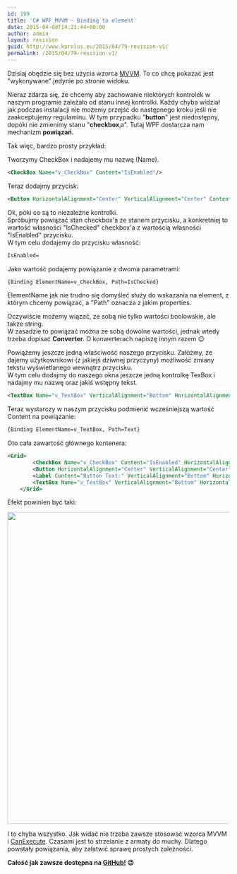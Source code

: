 ```yaml
---
id: 199
title: 'C# WPF MVVM – Binding to element'
date: 2015-04-08T14:21:44+00:00
author: admin
layout: revision
guid: http://www.karalus.eu/2015/04/79-revision-v1/
permalink: /2015/04/79-revision-v1/
---
```

Dzisiaj obędzie się bez użycia wzorca <a href="/blog/2014/08/c-wpf-mvvm-nowy-projekt-project-template/" target="_blank">MVVM</a>. To co chcę pokazać jest "wykonywane" jedynie po stronie widoku.  
<!--more-->

Nieraz zdarza się, że chcemy aby zachowanie niektórych kontrolek w naszym programie zależało od stanu innej kontrolki. Każdy chyba widział jak podczas instalacji nie możemy przejść do następnego kroku jeśli nie zaakceptujemy regulaminu. W tym przypadku "**button**" jest niedostępny, dopóki nie zmienimy stanu "**checkbox**‚a". Tutaj WPF dostarcza nam mechanizm **powiązań.**

Tak więc, bardzo prosty przykład:

Tworzymy CheckBox i nadajemy mu nazwę (Name).

```xml
<CheckBox Name="v_CheckBox" Content="IsEnabled"/>
```

Teraz dodajmy przycisk:

```xml
<Button HorizontalAlignment="Center" VerticalAlignment="Center" Content="Click!"/>
```

Ok, póki co są to niezależne kontrolki.  
Spróbujmy powiązać stan checkbox'a ze stanem przycisku, a konkretniej to wartość własności "IsChecked" checkbox'a z wartością własności "IsEnabled" przycisku.  
W tym celu dodajemy do przycisku własność:

```xml
IsEnabled=
```

Jako wartość podajemy powiązanie z dwoma parametrami:

```xml
{Binding ElementName=v_CheckBox, Path=IsChecked}
```

ElementName jak nie trudno się domyśleć służy do wskazania na element, z którym chcemy powiązać, a "Path" oznacza z jakim properties.

Oczywiście możemy wiązać, ze sobą nie tylko wartości boolowskie, ale także string.  
W zasadzie to powiązać można ze sobą dowolne wartości, jednak wtedy trzeba dopisać **Converter**. O konwerterach napiszę innym razem 😉

Powiążemy jeszcze jedną właściwość naszego przycisku. Załóżmy, że dajemy użytkownikowi (z jakiejś dziwnej przyczyny) możliwość zmiany tekstu wyświetlanego wewnątrz przycisku.  
W tym celu dodajmy do naszego okna jeszcze jedną kontrolkę TexBox i nadajmy mu nazwę oraz jakiś wstępny tekst.

```xml
<TextBox Name="v_TextBox" VerticalAlignment="Bottom" HorizontalAlignment="Right" Text="Click!" Height="20" Width="120" Background="LightGray"/>
```

Teraz wystarczy w naszym przycisku podmienić wcześniejszą wartość Content na powiązanie:

```xml
{Binding ElementName=v_TextBox, Path=Text}
```

Oto cała zawartość głównego kontenera:

```xml
<Grid>
        <CheckBox Name="v_CheckBox" Content="IsEnabled" HorizontalAlignment="Left" VerticalAlignment="Top"/>
        <Button HorizontalAlignment="Center" VerticalAlignment="Center" Content="{Binding ElementName=v_TextBox, Path=Text}" IsEnabled="{Binding ElementName=v_CheckBox, Path=IsChecked}"/>
        <Label Content="Button Text:" VerticalAlignment="Bottom" HorizontalAlignment="Right" Margin="0,0,120,0"/>
        <TextBox Name="v_TextBox" VerticalAlignment="Bottom" HorizontalAlignment="Right" Text="Click!" Height="20" Width="120" Background="LightGray"/>
    </Grid>
```

 

Efekt powinien być taki:

[<img class="alignnone wp-image-80 size-full" src="/blog/wp-content/uploads/2014/10/ElementBinding.png?resize=1053%2C706" alt="" width="1053" height="706" srcset="/blog/wp-content/uploads/2014/10/ElementBinding.png?w=1053 1053w, /blog/wp-content/uploads/2014/10/ElementBinding.png?resize=300%2C201 300w, /blog/wp-content/uploads/2014/10/ElementBinding.png?resize=1024%2C686 1024w" sizes="(max-width: 1000px) 100vw, 1000px" data-recalc-dims="1" />](/blog/wp-content/uploads/2014/10/ElementBinding.png)

I to chyba wszystko. Jak widać nie trzeba zawsze stosować wzorca MVVM i <a href="/blog/2014/10/c-wpf-mvvm-delegatecommand/" target="_blank">CanExecute</a>. Czasami jest to strzelanie z armaty do muchy. Dlatego powstały powiązania, aby załatwić sprawę prostych zależności.

 

**Całość jak zawsze dostępna na <a href="https://github.com/AdrianRamzes/ElementBinding" target="_blank">GitHub!</a> 😉**